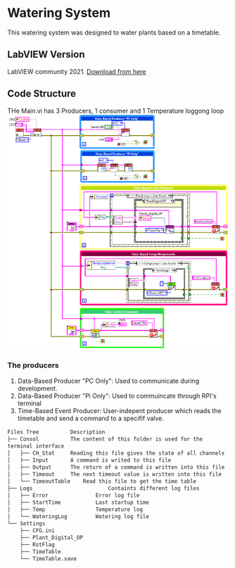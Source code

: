 # Watering System
This watering system was designed to water plants based on a timetable.
## LabVIEW Version
LabVIEW community 2021. [Download from here](https://www.ni.com/en-gb/support/downloads/software-products/download.labview-community.html)
## Code Structure
THe Main.vi has 3 Producers, 1 consumer and 1 Temperature loggong loop
![My Image](Document/img/Sw_Architecture.PNG)
### The producers
1. Data-Based Producer "PC Only": Used to communicate during development.
2. Data-Based Producer "Pi Only": Used to commuincate through RPI's terminal 
3. Time-Based Event Producer: User-indepent producer which reads the timetable and send a command to a specifif valve.
```consol
Files Tree			Description
├── Consol			The content of this folder is used for the terminal interface
│	├── CH_Stat		Reading this file gives the state of all channels
│	├── Input		A command is writed to this file
│	├── Output		The return of a command is written into this file
│	├── Timeout		The next timeout value is written into this file
│	└── TimeoutTable	Read this file to get the time table
├── Logs                        Containts different log files
│	├── Error               Error log file
│	├── StartTime           Last startup time
│	├── Temp                Temperature log
│	└── WateringLog         Watering log file
└── Settings
 	├── CFG.ini
	├── Plant_Digital_OP
	├── RstFlag
	├── TimeTable
	└── TimeTable.save
```
